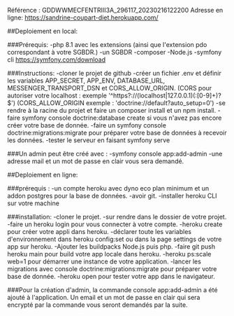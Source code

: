 Référence : GDDWWMECFENTRIII3A_296117_20230216122200
Adresse en ligne: https://sandrine-coupart-diet.herokuapp.com/

##Deploiement en local: 

###Prérequis:
    -php 8.1 avec les extensions (ainsi que l'extension pdo correspondant à votre SGBDR.)
    -un SGBDR
    -composer
    -Node.js
    -symfony cli  https://symfony.com/download
    
###Instructions: 
    -cloner le projet de github
    -créer un fichier .env et définir les variables APP_SECRET, APP_ENV,  DATABASE_URL, MESSENGER_TRANSPORT_DSN et CORS_ALLOW_ORIGIN.
    (CORS pour autoriser votre localhost : exemple '^https?://(localhost|127\.0\.0\.1)(:[0-9]+)?$')
    (CORS_ALLOW_ORIGIN exemple : 'doctrine://default?auto_setup=0')
    -se rendre à la racine du projet et faire un composer install et un npm install.
    -faire symfony console doctrine:database create si vous n'avez pas encore créer votre base de donnée.
    -faire un symfony console doctrine:migrations:migrate pour préparer votre base de données à recevoir les données.
    -tester le serveur en faisant symfony serve

###Un admin peut être créé avec :
    -symfony console app:add-admin
    -une adresse mail et un mot de passe en clair vous sera demandé.


##Deploiement en ligne: 

###prérequis : 
    -un compte heroku avec dyno eco plan minimum et un addon postgres pour la base de données.
	-avoir git.
	-installer heroku CLI sur votre machine

###installation: 
	-cloner le projet.
	-sur rendre dans le dossier de votre projet.
	-faire un heroku login pour vous connecter à votre compte. 
	-heroku create pour créer votre appli dans heroku.
    	-déclarer toute les variables d'environnement dans heroku config:set ou dans la page settings de votre app sur heroku.
	-Ajouter les buildpacks Node.js puis php.
	-faire git push heroku main pour build votre app locale dans heroku.
	-heroku ps:scale web=1 pour démarrer une instance de votre application.
	-lancer les migrations avec console doctrine:migrations:migrate pour préparer votre base de donnée.
	-heroku open pour tester votre app dans le navigateur.


###Pour la création d'admin, la commande console app:add-admin a été ajouté à l'application. Un email et un mot de passe en clair qui sera encrypté par la commande vous seront demandés par la suite.


